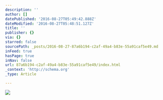 ```yaml
---
description: ''
author: []
datePublished: '2016-08-27T05:49:42.888Z'
dateModified: '2016-08-27T05:48:51.127Z'
title: ''
publisher: {}
via: {}
starred: false
sourcePath: _posts/2016-08-27-87a6b194-c2af-49a4-b83e-55a91caf5e49.md
inFeed: true
hasPage: true
inNav: false
url: 87a6b194-c2af-49a4-b83e-55a91caf5e49/index.html
_context: 'http://schema.org'
_type: Article

---
```

![](https://the-grid-user-content.s3-us-west-2.amazonaws.com/dea3527a-2e80-41de-9bba-6ffea063bff9.jpg)